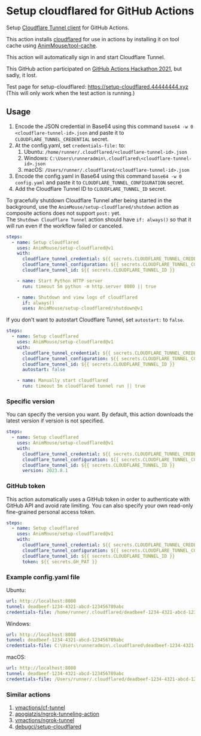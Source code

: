 # Setup cloudflared for GitHub Actions

Setup [Cloudflare Tunnel client](https://github.com/cloudflare/cloudflared) for GitHub Actions.

This action installs [cloudflared](https://github.com/cloudflare/cloudflared) for use in actions by installing it on tool cache using [AnimMouse/tool-cache](https://github.com/AnimMouse/tool-cache).

This action will automatically sign in and start Cloudflare Tunnel.

This GitHub action participated on [GitHub Actions Hackathon 2021](https://dev.to/animmouse/expose-your-web-server-on-github-actions-to-the-internet-using-cloudflare-tunnel-ego), but sadly, it lost.

Test page for setup-cloudflared: https://setup-cloudflared.44444444.xyz (This will only work when the test action is running.)

## Usage

1. Encode the JSON credential in Base64 using this command `base64 -w 0 <cloudflare-tunnel-id>.json` and paste it to `CLOUDFLARE_TUNNEL_CREDENTIAL` secret.
2. At the config.yaml, set `credentials-file:` to:
   1. Ubuntu: `/home/runner/.cloudflared/<cloudflare-tunnel-id>.json`
   2. Windows: `C:\Users\runneradmin\.cloudflared\<cloudflare-tunnel-id>.json`
   3. macOS: `/Users/runner/.cloudflared/<cloudflare-tunnel-id>.json`
3. Encode the config.yaml in Base64 using this command `base64 -w 0 config.yaml` and paste it to `CLOUDFLARE_TUNNEL_CONFIGURATION` secret.
4. Add the Cloudflare Tunnel ID to `CLOUDFLARE_TUNNEL_ID` secret.

To gracefully shutdown Cloudflare Tunnel after being started in the background, use the `AnimMouse/setup-cloudflared/shutdown` action as composite actions does not support `post:` yet.\
The `Shutdown Cloudflare Tunnel` action should have `if: always()` so that it will run even if the workflow failed or canceled.

```yaml
steps:
  - name: Setup cloudflared
    uses: AnimMouse/setup-cloudflared@v1
    with:
      cloudflare_tunnel_credential: ${{ secrets.CLOUDFLARE_TUNNEL_CREDENTIAL }}
      cloudflare_tunnel_configuration: ${{ secrets.CLOUDFLARE_TUNNEL_CONFIGURATION }}
      cloudflare_tunnel_id: ${{ secrets.CLOUDFLARE_TUNNEL_ID }}

    - name: Start Python HTTP server
      run: timeout 5m python -m http.server 8080 || true

    - name: Shutdown and view logs of cloudflared
      if: always()
      uses: AnimMouse/setup-cloudflared/shutdown@v1
```

If you don't want to autostart Cloudflare Tunnel, set `autostart:` to `false`.

```yaml
steps:
  - name: Setup cloudflared
    uses: AnimMouse/setup-cloudflared@v1
    with:
      cloudflare_tunnel_credential: ${{ secrets.CLOUDFLARE_TUNNEL_CREDENTIAL }}
      cloudflare_tunnel_configuration: ${{ secrets.CLOUDFLARE_TUNNEL_CONFIGURATION }}
      cloudflare_tunnel_id: ${{ secrets.CLOUDFLARE_TUNNEL_ID }}
      autostart: false

    - name: Manually start cloudflared
      run: timeout 5m cloudflared tunnel run || true
```

### Specific version

You can specify the version you want. By default, this action downloads the latest version if version is not specified.

```yaml
steps:
  - name: Setup cloudflared
    uses: AnimMouse/setup-cloudflared@v1
    with:
      cloudflare_tunnel_credential: ${{ secrets.CLOUDFLARE_TUNNEL_CREDENTIAL }}
      cloudflare_tunnel_configuration: ${{ secrets.CLOUDFLARE_TUNNEL_CONFIGURATION }}
      cloudflare_tunnel_id: ${{ secrets.CLOUDFLARE_TUNNEL_ID }}
      version: 2023.8.1
```

### GitHub token

This action automatically uses a GitHub token in order to authenticate with GitHub API and avoid rate limiting. You can also specify your own read-only fine-grained personal access token.

```yaml
steps:
  - name: Setup cloudflared
    uses: AnimMouse/setup-cloudflared@v1
    with:
      cloudflare_tunnel_credential: ${{ secrets.CLOUDFLARE_TUNNEL_CREDENTIAL }}
      cloudflare_tunnel_configuration: ${{ secrets.CLOUDFLARE_TUNNEL_CONFIGURATION }}
      cloudflare_tunnel_id: ${{ secrets.CLOUDFLARE_TUNNEL_ID }}
      token: ${{ secrets.GH_PAT }}
```

### Example config.yaml file

Ubuntu:

```yaml
url: http://localhost:8080
tunnel: deadbeef-1234-4321-abcd-123456789abc
credentials-file: /home/runner/.cloudflared/deadbeef-1234-4321-abcd-123456789abc.json
```

Windows:

```yaml
url: http://localhost:8080
tunnel: deadbeef-1234-4321-abcd-123456789abc
credentials-file: C:\Users\runneradmin\.cloudflared\deadbeef-1234-4321-abcd-123456789abc.json
```

macOS:

```yaml
url: http://localhost:8080
tunnel: deadbeef-1234-4321-abcd-123456789abc
credentials-file: /Users/runner/.cloudflared/deadbeef-1234-4321-abcd-123456789abc.json
```

### Similar actions

1. [vmactions/cf-tunnel](https://github.com/vmactions/cf-tunnel)
2. [apogiatzis/ngrok-tunneling-action](https://github.com/apogiatzis/ngrok-tunneling-action)
3. [vmactions/ngrok-tunnel](https://github.com/vmactions/ngrok-tunnel)
4. [debugci/setup-cloudflared](https://github.com/debugci/setup-cloudflared)

